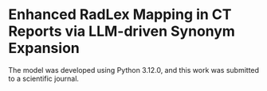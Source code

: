 # Enhanced RadLex Mapping in CT Reports via LLM-driven Synonym Expansion
The model was developed using Python 3.12.0, and this work was submitted to a scientific journal.
